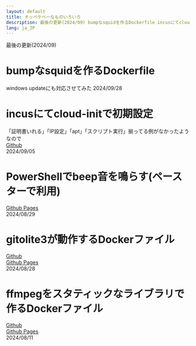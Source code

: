 ```yaml
---
layout: default
title: オッペケペーなものいろいろ
description: 最後の更新(2024/09) bumpなsquidを作るDockerfile incusにてcloud-initで初期設定 PowerShellでbeep音を鳴らす(ペースターで利用)
lang: ja_JP
---
```


 
最後の更新(2024/09)  
# bumpなsquidを作るDockerfile
windows updateにも対応させてみた
2024/09/28
# incusにてcloud-initで初期設定  
「証明書いれる」「IP設定」「apt」「スクリプト実行」揃ってる例がなかったようなので  
[Github](https://github.com/oxxpeh/pub/tree/main/incus)   
2024/09/05
# PowerShellでbeep音を鳴らす(ペースターで利用)
[Github Pages](https://oxxpeh.github.io/2024/ps-beep.html)  
2024/08/29  
  
# gitolite3が動作するDockerファイル
[Github](https://github.com/oxxpeh/docker-gitolite3)   
[Github Pages](https://oxxpeh.github.io/docker-gitolite3/)  
2024/08/28
  
# ffmpegをスタティックなライブラリで作るDockerファイル
[Github](https://github.com/oxxpeh/pub/tree/main/ffmpeg-static)   
[Github Pages](https://oxxpeh.github.io/pub/ffmpeg-static.html)  
2024/08/11


